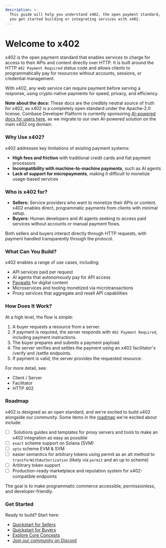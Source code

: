 ```yaml
---
description: >-
  This guide will help you understand x402, the open payment standard, and help
  you get started building or integrating services with x402.
---
```


# Welcome to x402

x402 is the open payment standard that enables services to charge for access to their APIs and content directly over HTTP. It is built around the HTTP `402 Payment Required` status code and allows clients to programmatically pay for resources without accounts, sessions, or credential management.

With x402, any web service can require payment before serving a response, using crypto-native payments for speed, privacy, and efficiency.



**Note about the docs:** These docs are the credibly neutral source of truth for x402, as x402 is a completely open standard under the Apache-2.0 license. Coinbase Developer Platform is currently sponsoring [AI-powered docs for users here](https://docs.cdp.coinbase.com/x402/welcome), as we migrate to our own AI-powered solution on the main x402.org domain.

### Why Use x402?

x402 addresses key limitations of existing payment systems:

* **High fees and friction** with traditional credit cards and fiat payment processors
* **Incompatibility with machine-to-machine payments**, such as AI agents
* **Lack of support for micropayments**, making it difficult to monetize usage-based services

### Who is x402 for?

* **Sellers:** Service providers who want to monetize their APIs or content. x402 enables direct, programmatic payments from clients with minimal setup.
* **Buyers:** Human developers and AI agents seeking to access paid services without accounts or manual payment flows.

Both sellers and buyers interact directly through HTTP requests, with payment handled transparently through the protocol.

### What Can You Build?

x402 enables a range of use cases, including:

* API services paid per request
* AI agents that autonomously pay for API access
* [Paywalls](https://x.com/MurrLincoln/status/1935406976881803601) for digital content
* Microservices and tooling monetized via microtransactions
* Proxy services that aggregate and resell API capabilities

### How Does It Work?

At a high level, the flow is simple:

1. A buyer requests a resource from a server.
2. If payment is required, the server responds with `402 Payment Required`, including payment instructions.
3. The buyer prepares and submits a payment payload.
4. The server verifies and settles the payment using an x402 facilitator's /verify and /settle endpoints.
5. If payment is valid, the server provides the requested resource.

For more detail, see:

* Client / Server
* Facilitator
* HTTP 402

### Roadmap

x402 is designed as an open standard, and we're excited to build x402 alongside our community. Some items in the [roadmap](https://github.com/coinbase/x402/blob/main/README.md) we're excited about include:

* [ ] &#x20;Solutions guides and templates for proxy servers and tools to make an x402 integration as easy as possible
* [ ] `exact` scheme support on Solana (SVM)
* [ ] `upto` scheme EVM & SVM
* [ ] easier semantics for arbitrary tokens using permit as an alt method to `transferWithAuthorization` (likely via `permit` and an up to scheme)
* [ ] Arbitrary token support
* [ ] Production-ready marketplace and reputation system for x402-compatible endpoints

The goal is to make programmatic commerce accessible, permissionless, and developer-friendly.

### Get Started

Ready to build? Start here:

* [Quickstart for Sellers](getting-started/quickstart-for-sellers.md)
* [Quickstart for Buyers](getting-started/quickstart-for-buyers.md)
* [Explore Core Concepts](broken-reference)
* [Join our community on Discord](https://discord.gg/invite/cdp)
